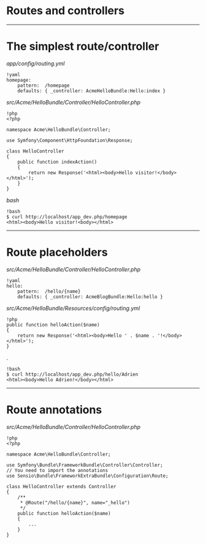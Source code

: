 # Routes and controllers

---

# The simplest route/controller

*app/config/routing.yml*

    !yaml
    homepage:
        pattern:  /homepage
        defaults: { _controller: AcmeHelloBundle:Hello:index }

*src/Acme/HelloBundle/Controller/HelloController.php*

    !php
    <?php

    namespace Acme\HelloBundle\Controller;

    use Symfony\Component\HttpFoundation\Response;

    class HelloController
    {
        public function indexAction()
        {
            return new Response('<html><body>Hello visitor!</body></html>');
        }
    }

*bash*

    !bash
    $ curl http://localhost/app_dev.php/homepage
    <html><body>Hello visitor!<body></html>

---

# Route placeholders

*src/Acme/HelloBundle/Controller/HelloController.php*

    !yaml
    hello:
        pattern:  /hello/{name}
        defaults: { _controller: AcmeBlogBundle:Hello:hello }

*src/Acme/HelloBundle/Resources/config/routing.yml*

    !php
    public function helloAction($name)
    {
        return new Response('<html><body>Hello ' . $name . '!</body></html>');
    }
.

    !bash
    $ curl http://localhost/app_dev.php/hello/Adrien
    <html><body>Hello Adrien!</body></html>

---

# Route annotations

*src/Acme/HelloBundle/Controller/HelloController.php*

    !php
    <?php

    namespace Acme\HelloBundle\Controller;

    use Symfony\Bundle\FrameworkBundle\Controller\Controller;
    // You need to import the annotations
    use Sensio\Bundle\FrameworkExtraBundle\Configuration\Route;

    class HelloController extends Controller
    {
        /**
         * @Route("/hello/{name}", name="_hello")
         */
        public function helloAction($name)
        {
            ...
        }
    }
